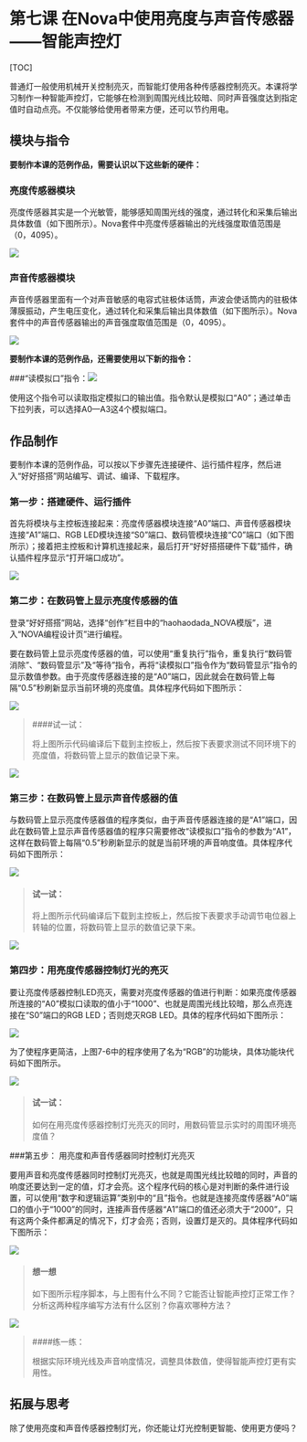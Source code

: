 # 第七课 在Nova中使用亮度与声音传感器——智能声控灯

[TOC]

普通灯一般使用机械开关控制亮灭，而智能灯使用各种传感器控制亮灭。本课将学习制作一种智能声控灯，它能够在检测到周围光线比较暗、同时声音强度达到指定值时自动点亮。不仅能够给使用者带来方便，还可以节约用电。



## 模块与指令

**要制作本课的范例作品，需要认识以下这些新的硬件：**

### 亮度传感器模块

亮度传感器其实是一个光敏管，能够感知周围光线的强度，通过转化和采集后输出具体数值（如下图所示）。Nova套件中亮度传感器输出的光线强度取值范围是（0，4095）。

![](img/7-1.png)

### 声音传感器模块

声音传感器里面有一个对声音敏感的电容式驻极体话筒，声波会使话筒内的驻极体薄膜振动，产生电压变化，通过转化和采集后输出具体数值（如下图所示）。Nova套件中的声音传感器输出的声音强度取值范围是（0，4095）。

![](img/7-2.png)



**要制作本课的范例作品，还需要使用以下新的指令：**

###“读模拟口”指令：![](img/7a.png)

使用这个指令可以读取指定模拟口的输出值。指令默认是模拟口“A0”；通过单击下拉列表，可以选择A0—A3这4个模拟端口。



## 作品制作

要制作本课的范例作品，可以按以下步骤先连接硬件、运行插件程序，然后进入“好好搭搭”网站编写、调试、编译、下载程序。



### 第一步：搭建硬件、运行插件

首先将模块与主控板连接起来：亮度传感器模块连接“A0”端口、声音传感器模块连接“A1”端口、RGB LED模块连接“S0”端口、数码管模块连接“C0”端口（如下图所示）；接着把主控板和计算机连接起来，最后打开“好好搭搭硬件下载”插件，确认插件程序显示“打开端口成功”。

![](img/7-3.png)



### 第二步：在数码管上显示亮度传感器的值

登录“好好搭搭”网站，选择“创作”栏目中的“haohaodada_NOVA模版”，进入“NOVA编程设计页”进行编程。

要在数码管上显示亮度传感器的值，可以使用“重复执行”指令，重复执行“数码管消除”、“数码管显示”及“等待”指令，再将“读模拟口”指令作为“数码管显示”指令的显示数值参数。由于亮度传感器连接的是“A0”端口，因此就会在数码管上每隔“0.5”秒刷新显示当前环境的亮度值。具体程序代码如下图所示：

![](img\7-4.png)

> ####试一试：
>
> 将上图所示代码编译后下载到主控板上，然后按下表要求测试不同环境下的亮度值，将数码管上显示的数值记录下来。

![](img\7-4-5.png)



### 第三步：在数码管上显示声音传感器的值

与数码管上显示亮度传感器值的程序类似，由于声音传感器连接的是“A1”端口，因此在数码管上显示声音传感器值的程序只需要修改“读模拟口”指令的参数为“A1”，这样在数码管上每隔“0.5”秒刷新显示的就是当前环境的声音响度值。具体程序代码如下图所示：

![](img/7-5.png)



> #### 试一试：
>
> 将上图所示代码编译后下载到主控板上，然后按下表要求手动调节电位器上转轴的位置，将数码管上显示的数值记录下来。

![](img/7-5-5.png)



### 第四步：用亮度传感器控制灯光的亮灭

要让亮度传感器控制LED亮灭，需要对亮度传感器的值进行判断：如果亮度传感器所连接的“A0”模拟口读取的值小于“1000”、也就是周围光线比较暗，那么点亮连接在“S0”端口的RGB LED；否则熄灭RGB LED。具体的程序代码如下图所示：

![](img/7-6.png)

为了使程序更简洁，上图7-6中的程序使用了名为“RGB”的功能块，具体功能块代码如下图所示。

![](img\7-7.png)



> #### 试一试：
>
> 如何在用亮度传感器控制灯光亮灭的同时，用数码管显示实时的周围环境亮度值？



###第五步： 用亮度和声音传感器同时控制灯光亮灭                       	 

要用声音和亮度传感器同时控制灯光亮灭，也就是周围光线比较暗的同时，声音的响度还要达到一定的值，灯才会亮。这个程序代码的核心是对判断的条件进行设置，可以使用“数字和逻辑运算”类别中的“且”指令。也就是连接亮度传感器“A0”端口的值小于“1000”的同时，连接声音传感器“A1”端口的值还必须大于“2000”，只有这两个条件都满足的情况下，灯才会亮；否则，设置灯是灭的。具体程序代码如下图所示：

![](img\7-8.png)

> #### 想一想
>
> 如下图所示程序脚本，与上图有什么不同？它能否让智能声控灯正常工作？分析这两种程序编写方法有什么区别？你喜欢哪种方法？

![](img\7-9.png)



> ####练一练：
>
> 根据实际环境光线及声音响度情况，调整具体数值，使得智能声控灯更有实用性。



## 拓展与思考

除了使用亮度和声音传感器控制灯光，你还能让灯光控制更智能、使用更方便吗？